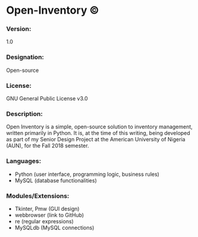 # Open-Inventory &copy;

### Version: 
1.0

### Designation:
Open-source

### License: 
GNU General Public License v3.0

### Description:
Open Inventory is a simple, open-source solution to inventory management, written primarily in Python. It is, at the time of this writing, being developed as part of my Senior Design Project at the American University of Nigeria (AUN), for the Fall 2018 semester.

### Languages:
* Python (user interface, programming logic, business rules)
* MySQL (database functionalities)

### Modules/Extensions:
* Tkinter, Pmw (GUI design)
* webbrowser (link to GitHub)
* re (regular expressions)
* MySQLdb (MySQL connections)
